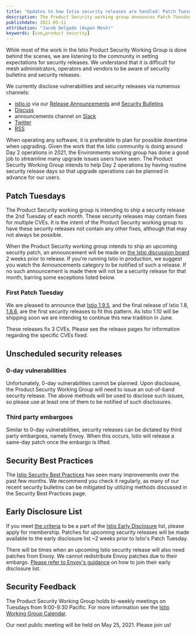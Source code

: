 ```yaml
---
title: "Updates to how Istio security releases are handled: Patch Tuesday, embargoes, and 0-days"
description: The Product Security working group announces Patch Tuesdays, how 0-days and embargoes are handled, updates to the security best practices page and the notification of the early disclosure list.
publishdate: 2021-05-11
attribution: "Jacob Delgado (Aspen Mesh)"
keywords: [cve,product security]
---
```


While most of the work in the Istio Product Security Working Group is done behind the scenes, we are listening
to the community in setting expectations for security releases. We understand that it is difficult for mesh
administrators, operators and vendors to be aware of security bulletins and security releases.

We currently disclose vulnerabilities and security releases via numerous channels:

* [istio.io](https://istio.io) via our [Release Announcements](/pt-br/news/releases/) and [Security Bulletins](/pt-br/news/security/)
* [Discuss](https://discuss.istio.io/c/announcements/5)
* announcements channel on [Slack](https://istio.slack.com)
* [Twitter](https://twitter.com/IstioMesh)
* [RSS](/pt-br/news/feed.xml)

When operating any software, it is preferable to plan for possible downtime when upgrading. Given the work that the Istio
community is doing around Day 2 operations in 2021, the Environments working group has done a good job to streamline many
upgrade issues users have seen. The Product Security Working Group intends to help Day 2 operations by having routine
security release days so that upgrade operations can be planned in advance for our users.

## Patch Tuesdays

The Product Security working group is intending to ship a security release the 2nd Tuesday of each month. These security
releases may contain fixes for multiple CVEs. It is the intent of the Product Security working group to have these
security releases not contain any other fixes, although that may not always be possible.

When the Product Security working group intends to ship an upcoming security patch, an
announcement will be made on [the Istio discussion
board](https://discuss.istio.io/c/announcements/5) 2 weeks prior to release. If you're
running Istio in production,  we suggest you watch the Announcements category to be
notified of such a release. If no such announcement is made there will not be a security
release for that month, barring some exceptions listed below.

### First Patch Tuesday

We are pleased to announce that [Istio 1.9.5](/pt-br/news/releases/1.9.x/announcing-1.9.5/), and the final release of Istio 1.8,
[1.8.6](/pt-br/news/releases/1.8.x/announcing-1.8.6/), are the first security releases to fit this pattern. As Istio 1.10 will
be shipping soon we are intending to continue this new tradition in June.

These releases fix 3 CVEs. Please see the release pages for information regarding the specific CVEs fixed.

## Unscheduled security releases

### 0-day vulnerabilities

Unfortunately, 0-day vulnerabilities cannot be planned. Upon disclosure, the Product Security Working Group will
need to issue an out-of-band security release. The above methods will be used to disclose such issues, so please use
at least one of them to be notified of such disclosures.

### Third party embargoes

Similar to 0-day vulnerabilities, security releases can be dictated by third party embargoes, namely Envoy.
When this occurs, Istio will release a same-day patch once the embargo is lifted.

## Security Best Practices

The [Istio Security Best Practices](/pt-br/docs/ops/best-practices/security/) has seen many improvements over the past few
months. We recommend you check it regularly, as many of our recent security bulletins can be mitigated by utilizing
methods discussed in the Security Best Practices page.

## Early Disclosure List

If you meet [the criteria](https://github.com/istio/community/blob/master/EARLY-DISCLOSURE.md#membership-criteria) to be
a part of the [Istio Early Disclosure](https://github.com/istio/community/blob/master/EARLY-DISCLOSURE.md) list, please
apply for membership. Patches for upcoming security releases will be made available to the early disclosure list ~2 weeks
prior to Istio's Patch Tuesday.

There will be times when an upcoming Istio security release will also need patches from Envoy. We cannot redistribute
Envoy patches due to their embargo. [Please refer to Envoy's guidance](https://github.com/envoyproxy/envoy/security/policy)
on how to join their early disclosure list.

## Security Feedback

The Product Security Working Group holds bi-weekly meetings on Tuesdays from 9:00-9:30 Pacific. For more information see
the [Istio Working Group Calendar](https://calendar.google.com/calendar/embed?src=4uhe8fi8sf1e3tvmvh6vrq2dog%40group.calendar.google.com&ctz=America%2FLos_Angeles).

Our next public meeting will be held on May 25, 2021. Please join us!
